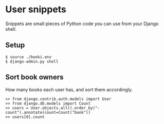 User snippets
=============

Snippets are small pieces of Python code you can use from your Django shell.

Setup
-----

    $ source ./booki.env
    $ django-admin.py shell


Sort book owners
----------------

How many books each user has, and sort them accordingly.

    >> from django.contrib.auth.models import User
    >> from django.db.models import Count
    >> users = User.objects.all().order_by("-count").annotate(count=Count("book"))
    >> users[0].count
    